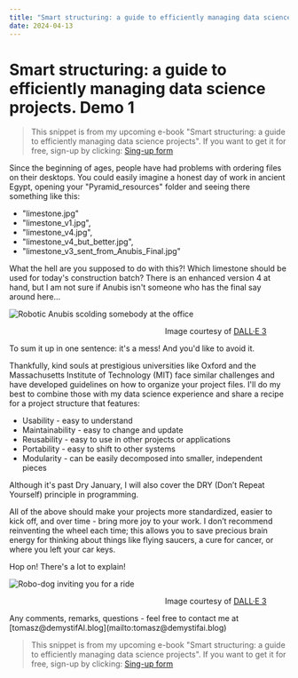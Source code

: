 ```yaml
---
title: "Smart structuring: a guide to efficiently managing data science projects. Demo 1"
date: 2024-04-13
---
```

<!-- MailerLite Universal -->
<script>
    (function(w,d,e,u,f,l,n){w[f]=w[f]||function(){(w[f].q=w[f].q||[])
    .push(arguments);},l=d.createElement(e),l.async=1,l.src=u,
    n=d.getElementsByTagName(e)[0],n.parentNode.insertBefore(l,n);})
    (window,document,'script','https://assets.mailerlite.com/js/universal.js','ml');
    ml('account', '908065');
</script>
<!-- End MailerLite Universal -->

# Smart structuring: a guide to efficiently managing data science projects. Demo 1

> This snippet is from my upcoming e-book 
> "Smart structuring: a guide to efficiently managing data science projects".
> If you want to get it for free, sign-up by clicking:
> <a class="ml-onclick-form" href="javascript:void(0)" onclick="ml('show', '2qBuzz', true)">Sing-up form</a>

Since the beginning of ages, people have had problems with ordering files on their desktops. You could easily imagine a honest day of work in ancient Egypt, opening your "Pyramid_resources" folder and seeing there something like this:
- "limestone.jpg"
- "limestone_v1.jpg", 
- "limestone_v4.jpg", 
- "limestone_v4_but_better.jpg", 
- "limestone_v3_sent_from_Anubis_Final.jpg" 

What the hell are you supposed to do with this?! Which limestone should be used for today's construction batch? There is an enhanced version 4 at hand, but I am not sure if Anubis isn't someone who has the final say around here...


![Robotic Anubis scolding somebody at the office](../../../assets/images/P002/P002_RoboAnubis.webp)
<figure>
<div align="right">
<figcaption>Image courtesy of <a href="https://openai.com/dall-e-3" target="_blank">DALL·E 3</a></figcaption>
</div>
</figure>
To sum it up in one sentence: it's a mess! And you'd like to avoid it.

Thankfully, kind souls at prestigious universities like Oxford and the Massachusetts Institute of Technology (MIT) face similar challenges and have developed guidelines on how to organize your project files. I'll do my best to combine those with my data science experience and share a recipe for a project structure that features:

- Usability - easy to understand
- Maintainability - easy to change and update
- Reusability - easy to use in other projects or applications
- Portability - easy to shift to other systems
- Modularity - can be easily decomposed into smaller, independent pieces

Although it's past Dry January, I will also cover the DRY (Don’t Repeat Yourself) principle in programming.

All of the above should make your projects more standardized, easier to kick off, and over time - bring more joy to your work. I don’t recommend reinventing the wheel each time; this allows you to save precious brain energy for thinking about things like flying saucers, a cure for cancer, or where you left your car keys.

Hop on! There's a lot to explain!

![Robo-dog inviting you for a ride](../../../assets/images/P002/P002_HopOn.webp)
<figure>
<div align="right">
<figcaption>Image courtesy of <a href="https://openai.com/dall-e-3" target="_blank">DALL·E 3</a></figcaption>
</div>
</figure>
Any comments, remarks, questions - feel free to contact me at [tomasz@demystifAI.blog](mailto:tomasz@demystifai.blog) 


> This snippet is from my upcoming e-book 
> "Smart structuring: a guide to efficiently managing data science projects".
> If you want to get it for free, sign-up by clicking:
> <a class="ml-onclick-form" href="javascript:void(0)" onclick="ml('show', '2qBuzz', true)">Sing-up form</a>